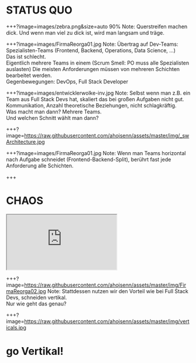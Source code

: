# STATUS QUO

+++?image=images/zebra.png&size=auto 90%
Note:
Querstreifen machen dick. Und wenn man viel zu dick ist, wird man langsam und träge.

+++?image=images/FirmaReorga01.jpg
Note:
Übertrag auf Dev-Teams:  
Spezialisten-Teams (Frontend, Backend, Operations, Data Science, ...)  
Das ist schlecht.  
Eigentlich mehrere Teams in einem (Scrum Smell: PO muss alle Spezialisten auslasten)
Die meisten Anforderungen müssen von mehreren Schichten bearbeitet werden.  
Gegenbewegungen: DevOps, Full Stack Developer

+++?image=images/entwicklerwolke-inv.jpg
Note:
Selbst wenn man z.B. ein Team aus Full Stack Devs hat, skaliert das bei großen Aufgaben nicht gut.  
Kommunikation, Anzahl theoretische Beziehungen, nicht schlagkräftig.  
Was macht man dann? Mehrere Teams.  
Und welchen Schnitt wählt man dann?  

+++?image=https://raw.githubusercontent.com/ahojsenn/assets/master/img/_swArchitecture.jpg

+++?image=images/FirmaReorga01.jpg
Note:
Wenn man Teams horizontal nach Aufgabe schneidet (Frontend-Backend-Split), berührt fast jede Anforderung alle Schichten.


+++
# CHAOS
<iframe scrolling="auto" src="https://beta.observablehq.com/@ahojsenn/chaos-example"></iframe>


+++?image=https://raw.githubusercontent.com/ahojsenn/assets/master/img/FirmaReorga02.jpg
Note:
Stattdessen nutzen wir den Vorteil wie bei Full Stack Devs, schneiden vertikal.  
Nur wie geht das genau?

+++?image=https://raw.githubusercontent.com/ahojsenn/assets/master/img/verticals.jpg
# go Vertikal!
<!-- .element: style="color: orange; "-->
